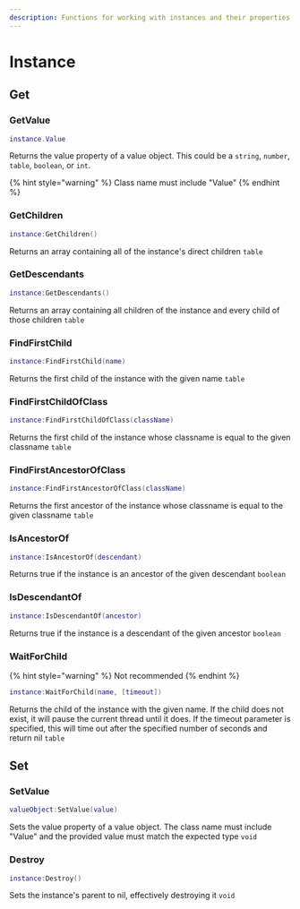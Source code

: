 ```yaml
---
description: Functions for working with instances and their properties
---
```


# Instance

## Get

### GetValue

```lua
instance.Value
```

Returns the value property of a value object. This could be a `string`, `number`, `table`, `boolean`, or `int`.

{% hint style="warning" %}
Class name must include "Value"
{% endhint %}

### GetChildren

```lua
instance:GetChildren()
```

Returns an array containing all of the instance's direct children `table`

### GetDescendants

```lua
instance:GetDescendants()
```

Returns an array containing all children of the instance and every child of those children `table`

### FindFirstChild

```lua
instance:FindFirstChild(name)
```

Returns the first child of the instance with the given name `table`

### FindFirstChildOfClass

```lua
instance:FindFirstChildOfClass(className)
```

Returns the first child of the instance whose classname is equal to the given classname `table`

### FindFirstAncestorOfClass

```lua
instance:FindFirstAncestorOfClass(className)
```

Returns the first ancestor of the instance whose classname is equal to the given classname `table`

### IsAncestorOf

```lua
instance:IsAncestorOf(descendant)
```

Returns true if the instance is an ancestor of the given descendant `boolean`

### IsDescendantOf

```lua
instance:IsDescendantOf(ancestor)
```

Returns true if the instance is a descendant of the given ancestor `boolean`

### WaitForChild

{% hint style="warning" %}
Not recommended
{% endhint %}

```lua
instance:WaitForChild(name, [timeout])
```

Returns the child of the instance with the given name. If the child does not exist, it will pause the current thread until it does. If the timeout parameter is specified, this will time out after the specified number of seconds and return nil `table`

## Set

### SetValue

```lua
valueObject:SetValue(value)
```

Sets the value property of a value object. The class name must include "Value" and the provided value must match the expected type `void`

### Destroy

```lua
instance:Destroy()
```

Sets the instance's parent to nil, effectively destroying it `void`
